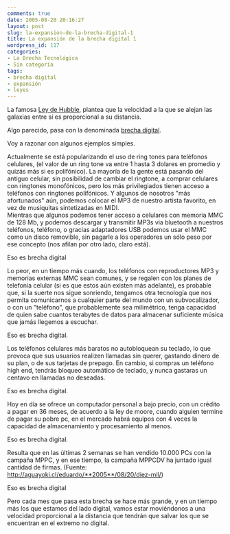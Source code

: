 ```yaml
---
comments: true
date: 2005-08-20 20:16:27
layout: post
slug: la-expansion-de-la-brecha-digital-1
title: La expansión de la brecha digital 1
wordpress_id: 117
categories:
- La Brecha Tecnológica
- Sin categoría
tags:
- brecha digital
- expansión
- leyes
---
```


La famosa [Ley de Hubble](http://en.wikipedia.org/wiki/Hubble's_law), plantea que la velocidad a la que se alejan las galaxias entre sí es proporcional a su distancia.

Algo parecido, pasa con la denominada [brecha digital](http://www.brechadigital.org/).

Voy a razonar con algunos ejemplos simples.

Actualmente se está popularizando el uso de ring tones para teléfonos celulares, (el valor de un ring tone va entre 1 hasta 3 dolares en promedio y quizás más si es polifónico). La mayoría de la gente está pasando del antiguo celular, sin posibilidad de cambiar el ringtone, a comprar celulares con ringtones monofónicos, pero los más privilegiados tienen acceso a teléfonos con ringtones polifónicos. Y algunos de nosotros "más afortunados" aún, podemos colocar el MP3 de nuestro artista favorito, en vez de musiquitas sintetizadas en MIDI.   
Mientras que algunos podemos tener acceso a celulares con memoria MMC de 128 Mb, y podemos descargar y transmitir MP3s via bluetooth a nuestros teléfonos, teléfono, o gracias adaptadores USB podemos usar el MMC como un disco removible, sin pagarle a los operadores un sólo peso por ese concepto (nos afilan por otro lado, claro está).

Eso es brecha digital

Lo peor, en un tiempo más cuando, los teléfonos con reproductores MP3 y memorias externas MMC sean comunes, y se regalen con los planes de telefonía celular (si es que estos aún existen más adelante), es probable que, si la suerte nos sigue sonriendo, tengamos otra tecnología que nos permita comunicarnos a cualquier parte del mundo con un subvocalizador, o con un "teléfono", que probablemente sea milimétrico, tenga capacidad de quien sabe cuantos terabytes de datos para almacenar suficiente música que jamás llegemos a escuchar.

Eso es brecha digital.

Los teléfonos celulares más baratos no autobloquean su teclado, lo que provoca que sus usuarios realizen llamadas sin querer, gastando dinero de su plan, o de sus tarjetas de prepago. En cambio, si compras un teléfono high end, tendrás bloqueo automático de teclado, y nunca gastaras un centavo en llamadas no deseadas.

Eso es brecha digital.

Hoy en día se ofrece un computador personal a bajo precio, con un crédito a pagar en 36 meses, de acuerdo a la ley de moore, cuando alguien termine de pagar su pobre pc, en el mercado habrá equipos con 4 veces la capacidad de almacenamiento y procesamiento al menos.

Eso es brecha digital.

Resulta que en las últimas 2 semanas se han vendido 10.000 PCs con la campaña MPPC, y en ese tiempo, la campaña MPPCDV ha juntado igual cantidad de firmas. (Fuente: http://aguayoki.cl/eduardo/**2005**/08/20/diez-mil/)

Eso es brecha digital

Pero cada mes que pasa esta brecha se hace más grande, y en un tiempo más los que estamos del lado digital, vamos estar moviéndonos a una velocidad proporcional a la distancia que tendrán que salvar los que se encuentran en el extremo no digital.



